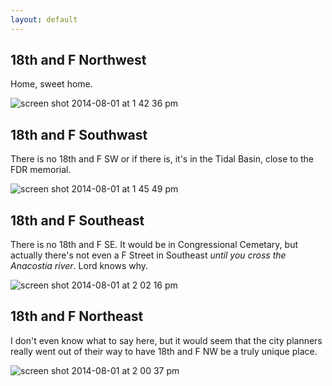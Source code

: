 ```yaml
---
layout: default
---
```



## 18th and F Northwest 

Home, sweet home. 

![screen shot 2014-08-01 at 1 42 36 pm](https://cloud.githubusercontent.com/assets/633088/3782553/62820d98-19a3-11e4-9414-e3f82de4f4d0.png)

## 18th and F Southwast

There is no 18th and F SW or if there is, it's in the Tidal Basin, close to the FDR memorial.  

![screen shot 2014-08-01 at 1 45 49 pm](https://cloud.githubusercontent.com/assets/633088/3782590/b74ebd3a-19a3-11e4-9fdf-47b159eb4205.png)


## 18th and F Southeast

There is no 18th and F SE.  It would be in Congressional Cemetary, but actually there's not even a F Street in Southeast *until you cross the Anacostia river*.  Lord knows why.  

![screen shot 2014-08-01 at 2 02 16 pm](https://cloud.githubusercontent.com/assets/633088/3782820/0c21eb0a-19a6-11e4-8830-ffe90530b329.png)

## 18th and F Northeast 

I don't even know what to say here, but it would seem that the city planners really went out of their way to have 18th and F NW be a truly unique place.  

![screen shot 2014-08-01 at 2 00 37 pm](https://cloud.githubusercontent.com/assets/633088/3782792/d24ffd36-19a5-11e4-9f59-e499f99e9295.png)




